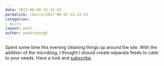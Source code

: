 ```yaml
---
date: 2017-06-02-22-13-53
permalink: /micro/2017-06-02-22-13-53
categories:
- micro
layout: post
author: patdryburgh
---
```


Spent some time this evening cleaning things up around the site. With the addition of the microblog, I thought I should create separate feeds to cater to your needs. Have a look and [subscribe](%20%27%2Fsubscribe%27%20%7C%20absolute_url%20).